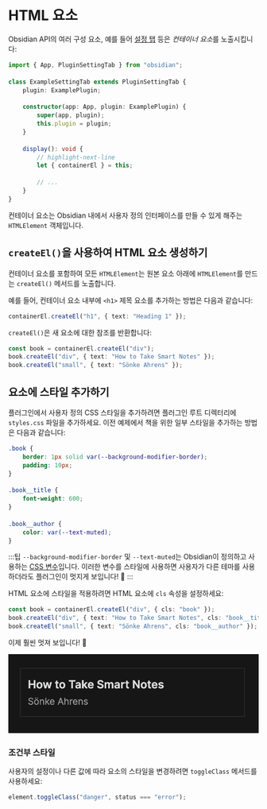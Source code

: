 # HTML 요소

Obsidian API의 여러 구성 요소, 예를 들어 [설정 탭](settings.md) 등은 *컨테이너 요소*를 노출시킵니다:

```ts
import { App, PluginSettingTab } from "obsidian";

class ExampleSettingTab extends PluginSettingTab {
    plugin: ExamplePlugin;

    constructor(app: App, plugin: ExamplePlugin) {
        super(app, plugin);
        this.plugin = plugin;
    }

    display(): void {
        // highlight-next-line
        let { containerEl } = this;

        // ...
    }
}
```

컨테이너 요소는 Obsidian 내에서 사용자 정의 인터페이스를 만들 수 있게 해주는 `HTMLElement` 객체입니다.

## `createEl()`을 사용하여 HTML 요소 생성하기

컨테이너 요소를 포함하여 모든 `HTMLElement`는 원본 요소 아래에 `HTMLElement`를 만드는 `createEl()` 메서드를 노출합니다.

예를 들어, 컨테이너 요소 내부에 `<h1>` 제목 요소를 추가하는 방법은 다음과 같습니다:

```ts
containerEl.createEl("h1", { text: "Heading 1" });
```

`createEl()`은 새 요소에 대한 참조를 반환합니다:

```ts
const book = containerEl.createEl("div");
book.createEl("div", { text: "How to Take Smart Notes" });
book.createEl("small", { text: "Sönke Ahrens" });
```

## 요소에 스타일 추가하기

플러그인에서 사용자 정의 CSS 스타일을 추가하려면 플러그인 루트 디렉터리에 `styles.css` 파일을 추가하세요. 이전 예제에서 책을 위한 일부 스타일을 추가하는 방법은 다음과 같습니다:

```css title="styles.css"
.book {
    border: 1px solid var(--background-modifier-border);
    padding: 10px;
}

.book__title {
    font-weight: 600;
}

.book__author {
    color: var(--text-muted);
}
```

:::팁
`--background-modifier-border` 및 `--text-muted`는 Obsidian이 정의하고 사용하는 [CSS 변수](https://developer.mozilla.org/en-US/docs/Web/CSS/Using_CSS_custom_properties)입니다. 이러한 변수를 스타일에 사용하면 사용자가 다른 테마를 사용하더라도 플러그인이 멋지게 보입니다! 🌈
:::

HTML 요소에 스타일을 적용하려면 HTML 요소에 `cls` 속성을 설정하세요:

```ts
const book = containerEl.createEl("div", { cls: "book" });
book.createEl("div", { text: "How to Take Smart Notes", cls: "book__title" });
book.createEl("small", { text: "Sönke Ahrens", cls: "book__author" });
```

이제 훨씬 멋져 보입니다! 🎉

![스타일이 적용된 책 항목](../../static/img/styles.png)

### 조건부 스타일

사용자의 설정이나 다른 값에 따라 요소의 스타일을 변경하려면 `toggleClass` 메서드를 사용하세요:

```ts
element.toggleClass("danger", status === "error");
```
